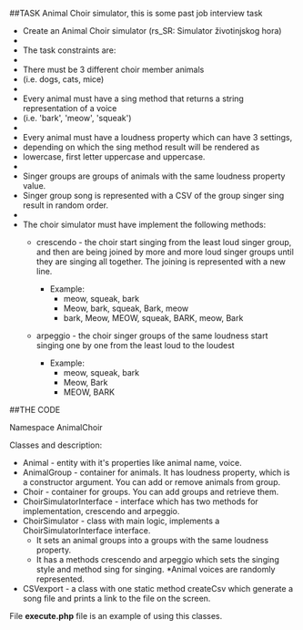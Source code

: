 ##TASK Animal Choir simulator,
this is some past job interview task

 * Create an Animal Choir simulator (rs_SR: Simulator životinjskog hora)
 *
 * The task constraints are:
 *
 * There must be 3 different choir member animals
 * (i.e. dogs, cats, mice)
 *
 * Every animal must have a sing method that returns a string representation of a voice
 * (i.e. 'bark', 'meow', 'squeak')
 *
 * Every animal must have a loudness property which can have 3 settings,
 * depending on which the sing method result will be rendered as
 * lowercase, first letter uppercase and uppercase.
 *
 * Singer groups are groups of animals with the same loudness property value.
 * Singer group song is represented with a CSV of the group singer sing result in random order.
 *
 * The choir simulator must have implement the following methods:
    * crescendo - the choir start singing from the least loud singer group, and then are being joined by more and more loud singer groups until they are singing all together. The joining is represented with a new line.
        * Example:
            * meow, squeak, bark
            * Meow, bark, squeak, Bark, meow
            * bark, Meow, MEOW, squeak, BARK, meow, Bark

    * arpeggio  - the choir singer groups of the same loudness start singing one by one from the least loud to the loudest
        * Example:
            * meow, squeak, bark
            * Meow, Bark
            * MEOW, BARK

##THE CODE

Namespace AnimalChoir

Classes and description:
* Animal - entity with it's properties like animal name, voice.
* AnimalGroup - container for animals. It has loudness property, which is a constructor argument. You can add or remove animals from group.
* Choir - container for groups. You can add groups and retrieve them.
* ChoirSimulatorInterface - interface which has two methods for implementation, crescendo and arpeggio.
* ChoirSimulator - class with main logic, implements a ChoirSimulatorInterface interface.
   * It sets an animal groups into a groups with the same loudness property.
   * It has a methods crescendo and arpeggio which sets the singing style and method sing for singing.
   *Animal voices are randomly represented.
* CSVexport - a class with one static method createCsv which generate a song file and prints a link to the file on the screen.

File __execute.php__ file is an example of using this classes.



